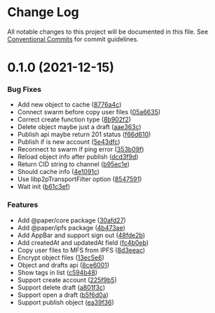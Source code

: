 # Change Log

All notable changes to this project will be documented in this file.
See [Conventional Commits](https://conventionalcommits.org) for commit guidelines.

# 0.1.0 (2021-12-15)


### Bug Fixes

* Add new object to cache ([8776a4c](https://github.com/li-yechao/paper/commit/8776a4c39b6a7fbd69cb41d8633810e3b5fa833c))
* Connect swarm before copy user files ([05a6635](https://github.com/li-yechao/paper/commit/05a6635eb7c43d0bd0dd0aeec9253982e3bde29d))
* Correct create function type ([8b902f2](https://github.com/li-yechao/paper/commit/8b902f2cd7f61706fa0b07c198032caaf73f2178))
* Delete object maybe just a draft ([aae363c](https://github.com/li-yechao/paper/commit/aae363c569f3530a992e24ce3f4fe67d96752c8f))
* Publish api maybe return 201 status ([f66d610](https://github.com/li-yechao/paper/commit/f66d6102d47ca4baf174205529f77e3120789c7a))
* Publish if is new account ([5e43dfc](https://github.com/li-yechao/paper/commit/5e43dfcc17d5264adb79b64c666432d464f91b04))
* Reconnect to swarm if ping error ([353b09f](https://github.com/li-yechao/paper/commit/353b09f7c0a3cfec0a532a279e643be3b0190f67))
* Reload object info after publish ([dcd3f9d](https://github.com/li-yechao/paper/commit/dcd3f9d723fde668126458b4b136625adb70e9ad))
* Return CID string to channel ([b95ec1e](https://github.com/li-yechao/paper/commit/b95ec1ed2008cbe297aaabb9e6acea6dcb48a3cb))
* Should cache info ([4e1091c](https://github.com/li-yechao/paper/commit/4e1091c930b0435b7aee575d982b5d09e58b63c3))
* Use libp2pTransportFilter option ([8547591](https://github.com/li-yechao/paper/commit/8547591269d5f3d2a2954f6c12a98d7735d1326d))
* Wait init ([b61c3ef](https://github.com/li-yechao/paper/commit/b61c3efe3c07a6a06aae7198917de4faeaf19291))


### Features

* Add @paper/core package ([30afd27](https://github.com/li-yechao/paper/commit/30afd2753ec0ea3b3286aa4c455ce49d75770952))
* Add @paper/ipfs package ([4b473ae](https://github.com/li-yechao/paper/commit/4b473ae99a2bc1d2385e9d7355cdc6dffbc93d01))
* Add AppBar and support sign out ([48fde2b](https://github.com/li-yechao/paper/commit/48fde2bb743a3b20278e81b8f766fd776e71f8ce))
* Add createdAt and updatedAt field ([fc4b0eb](https://github.com/li-yechao/paper/commit/fc4b0ebe24b92a9953c2aeec537149d1e6265c91))
* Copy user files to MFS from IPFS ([8d3eeac](https://github.com/li-yechao/paper/commit/8d3eeac7463faf9e40fabf870fb30da03c165c2a))
* Encrypt object files ([13ec5e6](https://github.com/li-yechao/paper/commit/13ec5e64c1c1562eae47957996b78b8ad663eba6))
* Object and drafts api ([8ce6001](https://github.com/li-yechao/paper/commit/8ce6001fcebd772469131782a1ce9b84b46b83db))
* Show tags in list ([c594b48](https://github.com/li-yechao/paper/commit/c594b4864d54427a6d36fd320a5a3dfdb7912988))
* Support create account ([225f9b5](https://github.com/li-yechao/paper/commit/225f9b5a992d65494a79c5ffd2fc8689fc4e6b98))
* Support delete draft ([a801f3c](https://github.com/li-yechao/paper/commit/a801f3cacda856582cecbf26818d7a06b42a4627))
* Support open a draft ([b5f6d0a](https://github.com/li-yechao/paper/commit/b5f6d0afde1a77cd4f52efd43dc5944fce1e3f09))
* Support publish object ([ea39f36](https://github.com/li-yechao/paper/commit/ea39f3612b63760b09677ef3a44146a53759478e))
